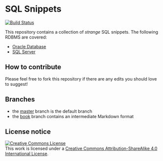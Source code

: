 # SQL Snippets

[![Build Status](https://travis-ci.com/reale/strange-sql.svg?branch=master)](https://travis-ci.com/reale/strange-sql)

This repository contains a collection of *strange* SQL snippets. The following RDBMS are covered:

* [Oracle Database](https://github.com/reale/strange-sql/blob/book/manuscript/oracle.md)
* [SQL Server](https://github.com/reale/strange-sql/blob/book/manuscript/sqlserver.md)

## How to contribute

Please feel free to fork this repository if there are any edits you should love to suggest!

## Branches

* the [master](https://github.com/reale/strange-sql) branch is the default branch
* the [book](https://github.com/reale/strange-sql/tree/book) branch contains an intermediate Markdown format

## License notice

<a rel="license" href="http://creativecommons.org/licenses/by-sa/4.0/"><img alt="Creative Commons License" style="border-width:0" src="https://i.creativecommons.org/l/by-sa/4.0/88x31.png" /></a><br />This work is licensed under a <a rel="license" href="http://creativecommons.org/licenses/by-sa/4.0/">Creative Commons Attribution-ShareAlike 4.0 International License</a>.
